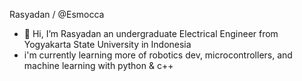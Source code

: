 Rasyadan / @Esmocca
- 👋 Hi, I’m Rasyadan an undergraduate Electrical Engineer from Yogyakarta State University in Indonesia
- i'm currently learning more of robotics dev, microcontrollers, and machine learning with python & c++
